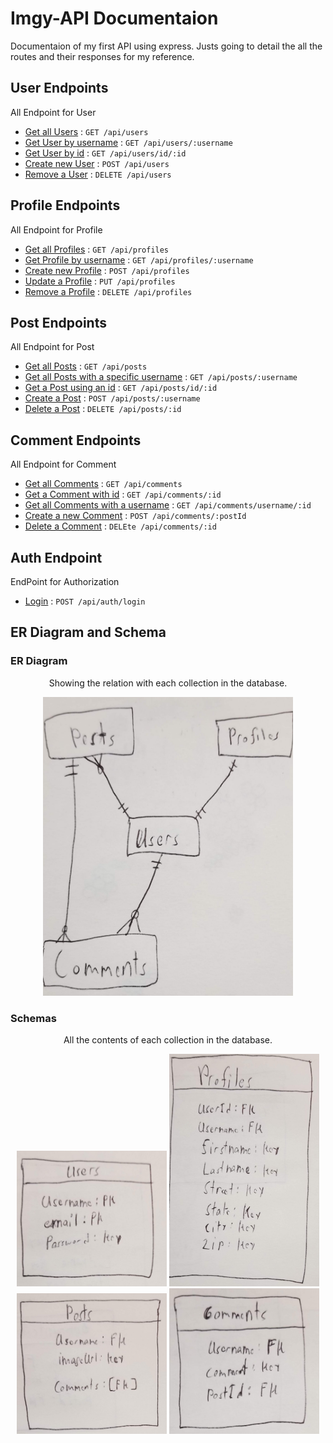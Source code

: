 # Imgy-API Documentaion

Documentaion of my first API using express. Justs going to detail the all the routes and their responses for my reference. 

## User Endpoints

All Endpoint for User

* [Get all Users](docs/getAllUsers.md) : `GET /api/users`
* [Get User by username](docs/getUsersByUsername.md) : `GET /api/users/:username`
* [Get User by id](docs/getUsersByID.md) : `GET /api/users/id/:id`
* [Create new User](docs/createUser.md) : `POST /api/users`
* [Remove a User](docs/users.js) : `DELETE /api/users`

## Profile Endpoints

All Endpoint for Profile

* [Get all Profiles](docs/users.js) : `GET /api/profiles`
* [Get Profile by username](docs/users.js) : `GET /api/profiles/:username`
* [Create new Profile](docs/users.js) : `POST /api/profiles`
* [Update a Profile](docs/users.js) : `PUT /api/profiles`
* [Remove a Profile](docs/users.js) : `DELETE /api/profiles`

## Post Endpoints

All Endpoint for Post

* [Get all Posts](docs/users.js) : `GET /api/posts`
* [Get all Posts with a specific username](docs/users.js) : `GET /api/posts/:username`
* [Get a Post using an id](docs/users.js) : `GET /api/posts/id/:id`
* [Create a Post](docs/users.js) : `POST /api/posts/:username`
* [Delete a Post](docs/users.js) : `DELETE /api/posts/:id`

## Comment Endpoints

All Endpoint for Comment

* [Get all Comments](docs/users.js) : `GET /api/comments`
* [Get a Comment with id](docs/users.js) : `GET /api/comments/:id`
* [Get all Comments with a username](docs/users.js) : `GET /api/comments/username/:id`
* [Create a new Comment](docs/users.js) : `POST /api/comments/:postId`
* [Delete a Comment](docs/users.js) : `DELEte /api/comments/:id`

## Auth Endpoint

EndPoint for Authorization
* [Login](docs/login.md) : `POST /api/auth/login`

## ER Diagram and Schema

### ER Diagram
<p align="center">
    Showing the relation with each collection in the database.
<p>
<p align="center">
    <img src="imgy-pics/20190322_233841.jpg", width="400">
</p>

### Schemas
<p align="center">
    All the contents of each collection in the database.
<p>
<p align="center">
    <img src="imgy-pics/20190322_233846.jpg", width="240">
    <img src="imgy-pics/20190322_233855.jpg", width="240">
    <img src="imgy-pics/20190322_233900.jpg", width="240">
    <img src="imgy-pics/20190322_233908.jpg", width="240">
</p>
